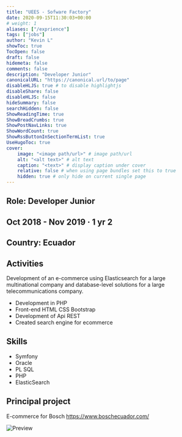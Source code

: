 ```yaml
---
title: "UEES - Sofware Factory"
date: 2020-09-15T11:30:03+00:00
# weight: 1
aliases: ["/exprience"]
tags: ["jobs"]
author: "Kevin L"
showToc: true
TocOpen: false
draft: false
hidemeta: false
comments: false
description: "Developer Junior"
canonicalURL: "https://canonical.url/to/page"
disableHLJS: true # to disable highlightjs
disableShare: false
disableHLJS: false
hideSummary: false
searchHidden: false
ShowReadingTime: true
ShowBreadCrumbs: true
ShowPostNavLinks: true
ShowWordCount: true
ShowRssButtonInSectionTermList: true
UseHugoToc: true
cover:
    image: "<image path/url>" # image path/url
    alt: "<alt text>" # alt text
    caption: "<text>" # display caption under cover
    relative: false # when using page bundles set this to true
    hidden: true # only hide on current single page
---
```


## Role: Developer Junior

## Oct 2018 - Nov 2019 · 1 yr 2

## Country: Ecuador

## Activities

Development of an e-commerce using Elasticsearch for a large multinational company and database-level solutions for a large telecommunications company.

- Development in PHP
- Front-end HTML CSS Bootstrap
- Development of Api REST
- Created search engine for ecommerce

## Skills

- Symfony
- Oracle
- PL SQL
- PHP
- ElasticSearch

## Principal project

E-commerce for Bosch
https://www.boschecuador.com/

![Preview](/bosch.png "Tecnova")
